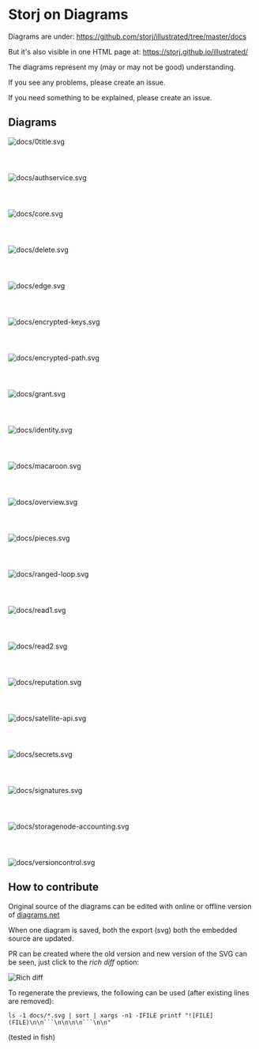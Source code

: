 # Storj on Diagrams

Diagrams are under: https://github.com/storj/illustrated/tree/master/docs

But it's also visible in one HTML page at: https://storj.github.io/illustrated/

The diagrams represent my (may or may not be good) understanding.

If you see any problems, please create an issue.

If you need something to be explained, please create an issue.

## Diagrams

![docs/0title.svg](docs/0title.svg)

```



```

![docs/authservice.svg](docs/authservice.svg)

```



```

![docs/core.svg](docs/core.svg)

```



```

![docs/delete.svg](docs/delete.svg)

```



```

![docs/edge.svg](docs/edge.svg)

```



```

![docs/encrypted-keys.svg](docs/encrypted-keys.svg)

```



```

![docs/encrypted-path.svg](docs/encrypted-path.svg)

```



```

![docs/grant.svg](docs/grant.svg)

```



```

![docs/identity.svg](docs/identity.svg)

```



```

![docs/macaroon.svg](docs/macaroon.svg)

```



```

![docs/overview.svg](docs/overview.svg)

```



```

![docs/pieces.svg](docs/pieces.svg)

```



```

![docs/ranged-loop.svg](docs/ranged-loop.svg)

```



```

![docs/read1.svg](docs/read1.svg)

```



```

![docs/read2.svg](docs/read2.svg)

```



```

![docs/reputation.svg](docs/reputation.svg)

```



```

![docs/satellite-api.svg](docs/satellite-api.svg)

```



```

![docs/secrets.svg](docs/secrets.svg)

```



```

![docs/signatures.svg](docs/signatures.svg)

```



```

![docs/storagenode-accounting.svg](docs/storagenode-accounting.svg)

```



```

![docs/versioncontrol.svg](docs/versioncontrol.svg)

## How to contribute

Original source of the diagrams can be edited with online or offline version of [diagrams.net](https://app.diagrams.net)

When one diagram is saved, both the export (svg) both the embedded source are updated. 

PR can be created where the old version and new version of the SVG can be seen, just click to the *rich diff* option:

![Rich diff](https://user-images.githubusercontent.com/170549/137105249-4fc31311-dbe0-49a9-82d9-37dace8ebcfa.png)

To regenerate the previews, the following can be used (after existing lines are removed):

```
ls -1 docs/*.svg | sort | xargs -n1 -IFILE printf "![FILE](FILE)\n\n```\n\n\n\n```\n\n"         
```

(tested in fish)

